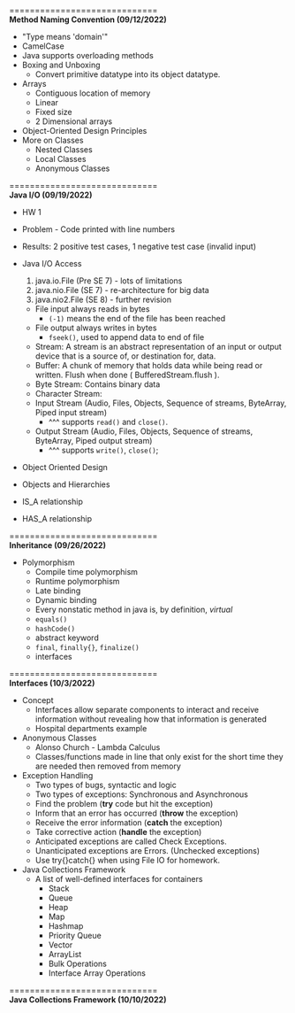 =============================\
**Method Naming Convention (09/12/2022)**
- "Type means 'domain'"
- CamelCase
- Java supports overloading methods
- Boxing and Unboxing
    - Convert primitive datatype into its object datatype.
- Arrays
    - Contiguous location of memory
    - Linear
    - Fixed size
    - 2 Dimensional arrays
- Object-Oriented Design Principles
- More on Classes
    - Nested Classes
    - Local Classes
    - Anonymous Classes

=============================\
**Java I/O (09/19/2022)**
- HW 1
- Problem - Code printed with line numbers
- Results: 2 positive test cases, 1 negative test case (invalid input)
- Java I/O Access
    1. java.io.File (Pre SE 7) - lots of limitations
    2. java.nio.File (SE 7) - re-architecture for big data
    3. java.nio2.File (SE 8) - further revision

    - File input always reads in bytes
        - `(-1)` means the end of the file has been reached
    - File output always writes in bytes
        - `fseek()`, used to append data to end of file
    - Stream: A stream is an abstract representation of an input or output device that is a source of, or destination for, data.
    - Buffer: A chunk of memory that holds data while being read or written. Flush when done ( BufferedStream.flush ).
    - Byte Stream: Contains binary data
    - Character Stream:
    - Input Stream (Audio, Files, Objects, Sequence of streams, ByteArray, Piped input stream)
        - ^^^ supports `read()` and `close()`.
    - Output Stream (Audio, Files, Objects, Sequence of streams, ByteArray, Piped output stream)
        - ^^^ supports `write()`, `close()`;
- Object Oriented Design
- Objects and Hierarchies
- IS_A relationship
- HAS_A relationship

=============================\
**Inheritance (09/26/2022)**
- Polymorphism
  - Compile time polymorphism
  - Runtime polymorphism
  - Late binding
  - Dynamic binding
  - Every nonstatic method in java is, by definition, *virtual*
  - `equals()`
  - `hashCode()`
  - abstract keyword
  - `final`, `finally{}`, `finalize()`
  - interfaces

=============================\
**Interfaces (10/3/2022)**
- Concept
  - Interfaces allow separate components to interact and receive information without revealing how that information is generated
  - Hospital departments example
- Anonymous Classes
  - Alonso Church - Lambda Calculus
  - Classes/functions made in line that only exist for the short time they are needed then removed from memory
- Exception Handling
  - Two types of bugs, syntactic and logic
  - Two types of exceptions: Synchronous and Asynchronous
  - Find the problem (**try** code but hit the exception)
  - Inform that an error has occurred (**throw** the exception)
  - Receive the error information (**catch** the exception)
  - Take corrective action (**handle** the exception)
  - Anticipated exceptions are called Check Exceptions.
  - Unanticipated exceptions are Errors. (Unchecked exceptions)
  - Use try{}catch{} when using File IO for homework.
- Java Collections Framework
  - A list of well-defined interfaces for containers
    - Stack
    - Queue
    - Heap
    - Map
    - Hashmap
    - Priority Queue
    - Vector
    - ArrayList
    - Bulk Operations
    - Interface Array Operations

=============================\
**Java Collections Framework (10/10/2022)**